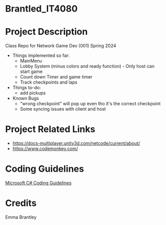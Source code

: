 # Brantled_IT4080

# Project Description

Class Repo for Network Game Dev (001) Spring 2024
- Things implemented so far:
   - MainMenu
   - Lobby System (minus colors and ready function)
         - Only host can start game
   - Count down Timer and game timer
   - Track checkpoints and laps
- Things to-do:
   - add pickups
- Known Bugs
   - "wrong checkpoint" will pop up even tho it's the correct checkpoint
   - Some syncing issues with client and host

# Project Related Links
- https://docs-multiplayer.unity3d.com/netcode/current/about/
- https://www.codemonkey.com/

# Coding Guidelines

[Microsoft C# Coding Guidelines](https://learn.microsoft.com/en-us/dotnet/csharp/fundamentals/coding-style/coding-conventions#layout-conventions)

# Credits
Emma Brantley
